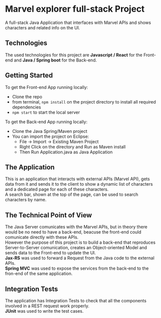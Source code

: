 # Marvel explorer full-stack Project
A full-stack Java Application that interfaces with Marvel APIs and shows characters and related info on the UI.

## Technologies
The used technologies for this project are **Javascript / React** for the Front-end and **Java / Spring boot** for the Back-end.

## Getting Started
To get the Front-end App running locally:

- Clone the repo
- from terminal, `npm install` on the project directory to install all required dependencies
- `npm start` to start the local server 

To get the Back-end App running locally:
- Clone the Java Spring/Maven project
- You can import the project on Eclipse:
   - File -> Import -> Existing Maven Project
   - Right Click on the directory and Run as Maven install
   - Then Run Application.java as Java Application

## The Application
This is an application that interacts with external APIs (Marvel API), gets data from it and sends it to the client 
to show a dynamic list of characters and a dedicated page for each of these characters.  
A search bar, shown at the top of the page, can be used to search characters by name.

## The Technical Point of View
The Java Server comunicates with the Marvel APIs, but in theory there would be no need to have a back-end, 
beacuse the front-end could comunicate directly with these APIs.  
However the purpose of this project is to build a back-end that reproduces Server-to-Server comunication, 
creates an Object-oriented Model and sends data to the Front-end to update the UI.  
**Jax-RS** was used to forward a Request from the Java code to the external APIs.  
**Spring MVC** was used to expose the services from the back-end to the fron-end of the same application.

## Integration Tests
The application has Integration Tests to check that all the components involved in a REST request work properly.  
**JUnit** was used to write the test cases.

